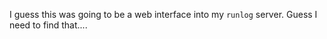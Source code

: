 I guess this was going to be a web interface into my `runlog` server. Guess I need to find that....
